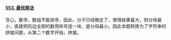 #### [553. 最优除法](https://leetcode.cn/problems/optimal-division/)

贪心，数学。数组不能排序，因此，分子已经确定了，使得结果最大，则分母最小，直接把后边全部的数用除号连一块，是分母最小。因此本题转换为了字符串的拼接问题，从第二个数字开始，拼接。